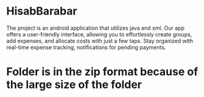 # HisabBarabar
The project is an android application that utilizes java and xml. Our app offers a user-friendly interface,  allowing you to effortlessly create groups, add expenses, and allocate costs with just a few taps. Stay  organized with real-time expense tracking, notifications for pending payments.
# Folder is in the zip format because of the large size of the folder
